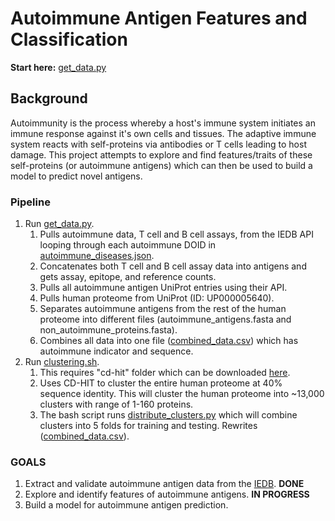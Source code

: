 # Autoimmune Antigen Features and Classification

**Start here:** [get_data.py](get_data.py)


## Background

Autoimmunity is the process whereby a host's immune system initiates 
an immune response against it's own cells and tissues. The adaptive
immune system reacts with self-proteins via antibodies or T cells 
leading to host damage. This project attempts to explore and find
features/traits of these self-proteins (or autoimmune antigens) which
can then be used to build a model to predict novel antigens.

### Pipeline
1. Run [get_data.py](get_data.py).
    1. Pulls autoimmune data, T cell and B cell assays, from the IEDB API looping through each autoimmune DOID in [autoimmune_diseases.json](autoimmune_diseases.json).
    2. Concatenates both T cell and B cell assay data into antigens and gets assay, epitope, and reference counts.
    3. Pulls all autoimmune antigen UniProt entries using their API.
    4. Pulls human proteome from UniProt (ID: UP000005640).
    5. Separates autoimmune antigens from the rest of the human proteome into different files (autoimmune_antigens.fasta and non_autoimmune_proteins.fasta).
    6. Combines all data into one file ([combined_data.csv](combined_data.csv)) which has autoimmune indicator and sequence.
2. Run [clustering.sh](clustering.sh).
    1. This requires "cd-hit" folder which can be downloaded [here](https://github.com/weizhongli/cdhit/releases).
    2. Uses CD-HIT to cluster the entire human proteome at 40% sequence identity. This will cluster the human proteome into ~13,000 clusters with range of 1-160 proteins.
    3. The bash script runs [distribute_clusters.py](distribute_clusters.py) which will combine clusters into 5 folds for training and testing. Rewrites ([combined_data.csv](combined_data.csv)).


### GOALS
1. Extract and validate autoimmune antigen data from the [IEDB](https://www.iedb.org/). **DONE**
2. Explore and identify features of autoimmune antigens. **IN PROGRESS**
3. Build a model for autoimmune antigen prediction.
